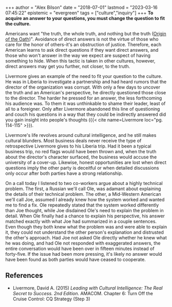 +++
author = "Alex Bilson"
date = "2018-07-01"
lastmod = "2023-03-16 07:45:22"
epistemic = "evergreen"
tags = ["culture","inquiry"]
+++
**To acquire an answer to your questions, you must change the question to fit the culture.**

Americans want "the truth, the whole truth, and nothing but the truth ([Origin of the Oath](http://www.slate.com/articles/news_and_politics/explainer/2004/04/where_did_we_get_our_oath.html))". Avoidance of direct answers is not the virtue of those who care for the honor of others-it's an obstruction of justice. Therefore, each American learns to ask direct questions if they want direct answers, and those who won't answer in the way we expect are suspect of having something to hide. When this tactic is taken in other cultures, however, direct answers may get you further, not closer, to the truth.

Livermore gives an example of the need to fit your question to the culture. He was in Liberia to investigate a partnership and had heard rumors that the director of the organization was corrupt. With only a few days to uncover the truth and an American's perspective, he directly questioned those close to the director. The harder he pressed for an answer, the less forthcoming his audience was. To them it was unthinkable to shame their leader, least of all to a foreigner. Only after Livermore abandoned this line of questioning and couch his questions in a way that they could be indirectly answered did you gain insight into people's thoughts ({{< cite name=Livermore loc="pg. 114-115" >}}).

Livermore's life revolves around cultural intelligence, and he still makes cultural blunders. Most business deals never receive the type of retrospective Livermore gives to his Liberia trip. Had it been a typical business trip, no red flags would have been thrown and, when the truth about the director's character surfaced, the business would accuse the university of a cover-up. Likewise, honest opportunities are lost when direct questions imply the other party is deceitful or when detailed discussions only occur after both parties have a strong relationship.

On a call today I listened to two co-workers argue about a highly technical problem. The first, a Russian we'll call Ole, was adamant about explaining the details of their technical problem. The other, a Mid-Western American we'll call Joe, assumed I already knew how the system worked and wanted me to find a fix. Ole repeatedly stated that the system worked differently than Joe thought, while Joe disdained Ole's need to explain the problem in detail. When Ole finally had a chance to explain his perspective, his answer matched exactly with what Joe had summarized in a couple sentences. Even though they both knew what the problem was and were able to explain it, they could not understand the other person's explanation and distrusted the other's approach. Had Joe not asked Ole directly whether he knew what he was doing, and had Ole not responded with exaggerated answers, the entire conversation would have been over in fifteen minutes instead of forty-five. If the issue had been more pressing, it's likely no answer would have been found as both parties would have ceased to cooperate.

## References

- Livermore, David A. (2015) _Leading with Cultural Intelligence: The Real Secret to Success. 2nd Edition_. AMACOM. Chapter 6: Turn Off the Cruise Control: CQ Strategy (Step 3)
